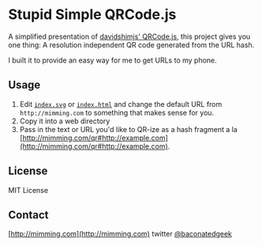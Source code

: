 # Stupid Simple QRCode.js
A simplified presentation of [davidshimjs' QRCode.js](https://github.com/davidshimjs/qrcodejs), this project gives you one thing: A resolution independent QR code generated from the URL hash.

I built it to provide an easy way for me to get URLs to my phone.

## Usage
1. Edit [`index.svg`](index.svg) or [`index.html`](index.html) and change the default URL from `http://mimming.com` to something that makes sense for you.
2. Copy it into a web directory
3. Pass in the text or URL you'd like to QR-ize as a hash fragment a la [http://mimming.com/qr#http://example.com](http://mimming.com/qr#http://example.com).

## License
MIT License

## Contact
[http://mimming.com](http://mimming.com)
twitter [@baconatedgeek](http://twitter.com/baconatedgeek)
